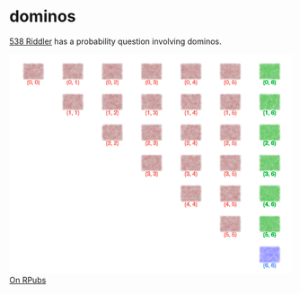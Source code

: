 # dominos

[538 Riddler](https://fivethirtyeight.com/features/can-you-eat-an-apple-like-a-toddler/) has a probability question involving dominos.

![alt text](https://github.com/aaronferrucci/dominos/blob/master/sixes.png
"sixes")
[On RPubs](https://rpubs.com/aaronferrucci/dominos2)

